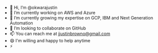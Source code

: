 - 👋 Hi, I’m @okwarajustin 
- 👀 I’m currently working on AWS and Azure
- 🌱 I’m currently growing my expertise on GCP, IBM and Next Generation Automation
- 💞️ I’m looking to collaborate on GitHub
- 📫 You can reach me at jjustinbrowno@gmail.com
- 😄 I'm willing and happy to help anytime
- ⚡ 

<!---
okwarajustin/okwarajustin is a ✨ special ✨ repository because its `README.md` (this file) appears on your GitHub profile.
You can click the Preview link to take a look at your changes.
--->
